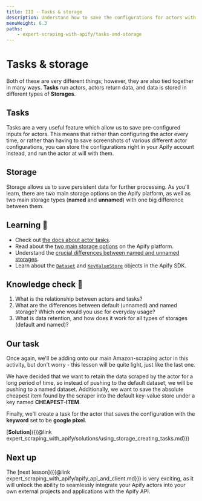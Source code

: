 ```yaml
---
title: III - Tasks & storage
description: Understand how to save the configurations for actors with actor tasks. Also, learn about storage and the different types Apify offers.
menuWeight: 6.3
paths:
    - expert-scraping-with-apify/tasks-and-storage
---
```


# [](#tasks-and-storage) Tasks & storage

Both of these are very different things; however, they are also tied together in many ways. **Tasks** run actors, actors return data, and data is stored in different types of **Storages**.

## [](#tasks) Tasks

Tasks are a very useful feature which allow us to save pre-configured inputs for actors. This means that rather than configuring the actor every time, or rather than having to save screenshots of various different actor configurations, you can store the configurations right in your Apify account instead, and run the actor at will with them.

## [](#storage) Storage

Storage allows us to save persistent data for further processing. As you'll learn, there are two main storage options on the Apify platform, as well as two main storage types (**named** and **unnamed**) with one big difference between them.

## [](#learning) Learning 🧠

- Check out [the docs about actor tasks](https://docs.apify.com/actors/tasks).
- Read about the [two main storage options](https://docs.apify.com/storage#dataset) on the Apify platform.
- Understand the [crucial differences between named and unnamed storages](https://docs.apify.com/storage#named-and-unnamed-storages).
- Learn about the [`Dataset`](https://sdk.apify.com/docs/api/dataset) and [`KeyValueStore`](https://sdk.apify.com/docs/api/key-value-store) objects in the Apify SDK.

## [](#quiz) Knowledge check 📝

1. What is the relationship between actors and tasks?
2. What are the differences between default (unnamed) and named storage? Which one would you use for everyday usage?
3. What is data retention, and how does it work for all types of storages (default and named)?

## [](#our-task) Our task

Once again, we'll be adding onto our main Amazon-scraping actor in this activity, but don't worry - this lesson will be quite light, just like the last one.

We have decided that we want to retain the data scraped by the actor for a long period of time, so instead of pushing to the default dataset, we will be pushing to a named dataset. Additionally, we want to save the absolute cheapest item found by the scraper into the default key-value store under a key named **CHEAPEST-ITEM**.

Finally, we'll create a task for the actor that saves the configuration with the **keyword** set to be **google pixel**.

[**Solution**]({{@link expert_scraping_with_apify/solutions/using_storage_creating_tasks.md}})

## [](#next) Next up

The [next lesson]({{@link expert_scraping_with_apify/apify_api_and_client.md}}) is very exciting, as it will unlock the ability to seamlessly integrate your Apify actors into your own external projects and applications with the Apify API.
